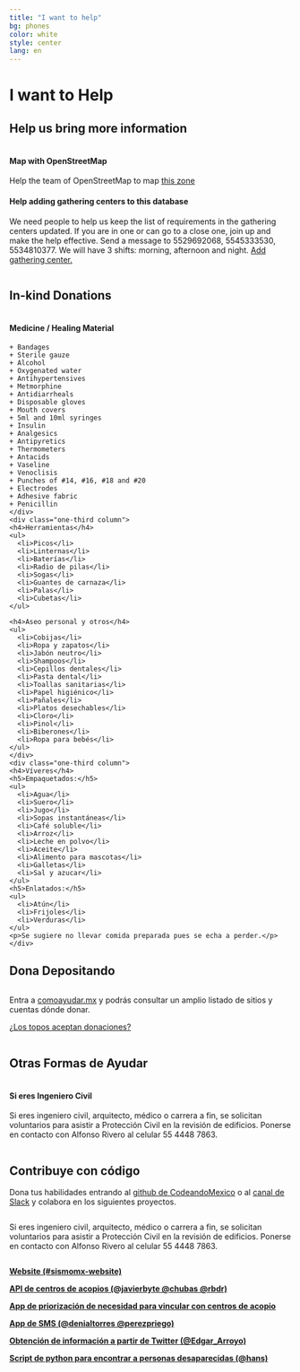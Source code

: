 ```yaml
---
title: "I want to help"
bg: phones
color: white
style: center
lang: en
---
```

<div class="row">

  <div class="row">
    <h1 class="title">I want to <span class="black">Help</span></h1>
  </div>

  <h2 class="subtitle pink">Help us bring more information</h2>
  <div class="column">
    <h4>Map with OpenStreetMap</h4>
    <p>Help the team of OpenStreetMap to map <a href="http://tasks.hotosm.org/project/3597" target="_blank">this zone</a></p>
    <h4>Help adding gathering centers to this database</h4>
    <p>We need people to help us keep the list of requirements in the gathering centers updated. If you are
      in one or can go to a close one, join up and make the help effective. Send a message to
      5529692068, 5545333530, 5534810377. We will have 3 shifts: morning, afternoon and night.
      <a href="https://docs.google.com/spreadsheets/d/1ijleBcHJH_3V2nbMeXTjH4hTDYsjcdodYvHqhTc8C8c/edit#gid=447869804"
         target="_blank">Add gathering center.</a></p>
	</div>
  <h2 class="subtitle pink">In-kind Donations</h2>
	<div class="one-third column">
    <h4>Medicine / Healing Material</h4>

    + Bandages
    + Sterile gauze
    + Alcohol
    + Oxygenated water
    + Antihypertensives
    + Metmorphine
    + Antidiarrheals
    + Disposable gloves
    + Mouth covers
    + 5ml and 10ml syringes
    + Insulin
    + Analgesics
    + Antipyretics
    + Thermometers
    + Antacids
    + Vaseline
    + Venoclisis
    + Punches of #14, #16, #18 and #20
    + Electrodes
    + Adhesive fabric
    + Penicillin
	</div>
	<div class="one-third column">
    <h4>Herramientas</h4>
    <ul>
      <li>Picos</li>
      <li>Linternas</li>
      <li>Baterías</li>
      <li>Radio de pilas</li>
      <li>Sogas</li>
      <li>Guantes de carnaza</li>
      <li>Palas</li>
      <li>Cubetas</li>
    </ul>

    <h4>Aseo personal y otros</h4>
    <ul>
      <li>Cobijas</li>
      <li>Ropa y zapatos</li>
      <li>Jabón neutro</li>
      <li>Shampoos</li>
      <li>Cepillos dentales</li>
      <li>Pasta dental</li>
      <li>Toallas sanitarias</li>
      <li>Papel higiénico</li>
      <li>Pañales</li>
      <li>Platos desechables</li>
      <li>Cloro</li>
      <li>Pinol</li>
      <li>Biberones</li>
      <li>Ropa para bebés</li>
    </ul>
	</div>
	<div class="one-third column">
    <h4>Víveres</h4>
    <h5>Empaquetados:</h5>
    <ul>
      <li>Agua</li>
      <li>Suero</li>
      <li>Jugo</li>
      <li>Sopas instantáneas</li>
      <li>Café soluble</li>
      <li>Arroz</li>
      <li>Leche en polvo</li>
      <li>Aceite</li>
      <li>Alimento para mascotas</li>
      <li>Galletas</li>
      <li>Sal y azucar</li>
    </ul>
    <h5>Enlatados:</h5>
    <ul>
      <li>Atún</li>
      <li>Frijoles</li>
      <li>Verduras</li>
    </ul>
    <p>Se sugiere no llevar comida preparada pues se echa a perder.</p>
	</div>
  <h2 class="subtitle pink clearfix">Dona Depositando</h2>
  <div class="column">
    <p>Entra a <a href="https://comoayudar.mx/" target="_blank">comoayudar.mx</a> y podrás consultar un amplio listado de sitios y cuentas dónde donar.</p>
    <p><a href="http://www.animalpolitico.com/2017/09/grupos-topos-donaciones/" target="_blank">¿Los topos aceptan donaciones?</a></p>
  </div>
  <h2 class="subtitle pink clearfix">Otras Formas de Ayudar</h2>
  <div class="column">
    <h4>Si eres Ingeniero Civil</h4>
    <p>Si eres ingeniero civil, arquitecto, médico o carrera a fin, se solicitan voluntarios para asistir a Protección Civil en la revisión de edificios. Ponerse en contacto con Alfonso Rivero al celular 55 4448 7863.</p>
  </div>
  <h2 class="subtitle pink clearfix">Contribuye con código</h2>
  <p>Dona tus habilidades entrando al <a href="https://github.com/CodeandoMexico/terremoto-cdmx" target="_blank">github de CodeandoMexico</a> o al <a href="slack.codeandomexico.org" target="_blank">canal de Slack</a> y colabora en los siguientes proyectos.</p>
  <div class="column">
    <p>Si eres ingeniero civil, arquitecto, médico o carrera a fin, se solicitan voluntarios para asistir a Protección Civil en la revisión de edificios. Ponerse en contacto con Alfonso Rivero al celular 55 4448 7863.</p>
  </div>
</div>

[**Website (#sismomx-website)**](http://sismomexico.org/)

[**API de centros de acopios (@javierbyte @chubas @rbdr)**](https://github.com/Skycatch/acopio-api)

[**App de priorización de necesidad para vincular con centros de acopio**](https://github.com/civica-digital/quake-relief-cdmx)

[**App de SMS (@denialtorres @perezpriego)**](https://sismomx-sms.herokuapp.com)

[**Obtención de información a partir de Twitter (@Edgar_Arroyo)**](https://github.com/Garyi/Filtro-Informaci-n-Valiosa-Terremoto-Twitter)

[**Script de python para encontrar a personas desaparecidas (@hans)**](https://github.com/regenhans/earthquake-bot)
